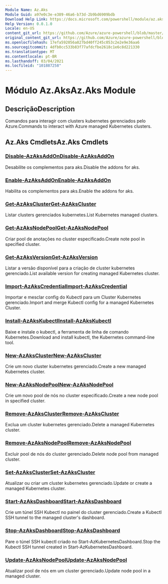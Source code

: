 ```yaml
---
Module Name: Az.Aks
Module Guid: a97e0c3e-e389-46a6-b73d-2b9bd6909bdb
Download Help Link: https://docs.microsoft.com/powershell/module/az.aks
Help Version: 0.0.1.0
Locale: en-US
content_git_url: https://github.com/Azure/azure-powershell/blob/master/src/Aks/Aks/help/Az.Aks.md
original_content_git_url: https://github.com/Azure/azure-powershell/blob/master/src/Aks/Aks/help/Az.Aks.md
ms.openlocfilehash: 17efa592056a827bd40ff245c053c2e2e9e36aa6
ms.sourcegitcommit: 4dfb0cc533b83f77afdcfbe2618c1e6c8d221330
ms.translationtype: MT
ms.contentlocale: pt-BR
ms.lasthandoff: 03/04/2021
ms.locfileid: "101887258"
---
```

# <span data-ttu-id="5fb62-101">Módulo Az.Aks</span><span class="sxs-lookup"><span data-stu-id="5fb62-101">Az.Aks Module</span></span>
## <span data-ttu-id="5fb62-102">Descrição</span><span class="sxs-lookup"><span data-stu-id="5fb62-102">Description</span></span>
<span data-ttu-id="5fb62-103">Comandos para interagir com clusters kubernetes gerenciados pelo Azure.</span><span class="sxs-lookup"><span data-stu-id="5fb62-103">Commands to interact with Azure managed Kubernetes clusters.</span></span>

## <span data-ttu-id="5fb62-104">Az.Aks Cmdlets</span><span class="sxs-lookup"><span data-stu-id="5fb62-104">Az.Aks Cmdlets</span></span>
### [<span data-ttu-id="5fb62-105">Disable-AzAksAddOn</span><span class="sxs-lookup"><span data-stu-id="5fb62-105">Disable-AzAksAddOn</span></span>](Disable-AzAksAddOn.md)
<span data-ttu-id="5fb62-106">Desabilite os complementos para aks.</span><span class="sxs-lookup"><span data-stu-id="5fb62-106">Disable the addons for aks.</span></span>

### [<span data-ttu-id="5fb62-107">Enable-AzAksAddOn</span><span class="sxs-lookup"><span data-stu-id="5fb62-107">Enable-AzAksAddOn</span></span>](Enable-AzAksAddOn.md)
<span data-ttu-id="5fb62-108">Habilita os complementos para aks.</span><span class="sxs-lookup"><span data-stu-id="5fb62-108">Enable the addons for aks.</span></span>

### [<span data-ttu-id="5fb62-109">Get-AzAksCluster</span><span class="sxs-lookup"><span data-stu-id="5fb62-109">Get-AzAksCluster</span></span>](Get-AzAksCluster.md)
<span data-ttu-id="5fb62-110">Listar clusters gerenciados kubernetes.</span><span class="sxs-lookup"><span data-stu-id="5fb62-110">List Kubernetes managed clusters.</span></span>

### [<span data-ttu-id="5fb62-111">Get-AzAksNodePool</span><span class="sxs-lookup"><span data-stu-id="5fb62-111">Get-AzAksNodePool</span></span>](Get-AzAksNodePool.md)
<span data-ttu-id="5fb62-112">Criar pool de anotações no cluster especificado.</span><span class="sxs-lookup"><span data-stu-id="5fb62-112">Create note pool in specified cluster.</span></span>

### [<span data-ttu-id="5fb62-113">Get-AzAksVersion</span><span class="sxs-lookup"><span data-stu-id="5fb62-113">Get-AzAksVersion</span></span>](Get-AzAksVersion.md)
<span data-ttu-id="5fb62-114">Listar a versão disponível para a criação de cluster kubernetes gerenciado.</span><span class="sxs-lookup"><span data-stu-id="5fb62-114">List available version for creating managed Kubernetes cluster.</span></span>

### [<span data-ttu-id="5fb62-115">Import-AzAksCredential</span><span class="sxs-lookup"><span data-stu-id="5fb62-115">Import-AzAksCredential</span></span>](Import-AzAksCredential.md)
<span data-ttu-id="5fb62-116">Importar e mesclar config do Kubectl para um Cluster Kubernetes gerenciado.</span><span class="sxs-lookup"><span data-stu-id="5fb62-116">Import and merge Kubectl config for a managed Kubernetes Cluster.</span></span>

### [<span data-ttu-id="5fb62-117">Install-AzAksKubectl</span><span class="sxs-lookup"><span data-stu-id="5fb62-117">Install-AzAksKubectl</span></span>](Install-AzAksKubectl.md)
<span data-ttu-id="5fb62-118">Baixe e instale o kubectl, a ferramenta de linha de comando Kubernetes.</span><span class="sxs-lookup"><span data-stu-id="5fb62-118">Download and install kubectl, the Kubernetes command-line tool.</span></span>

### [<span data-ttu-id="5fb62-119">New-AzAksCluster</span><span class="sxs-lookup"><span data-stu-id="5fb62-119">New-AzAksCluster</span></span>](New-AzAksCluster.md)
<span data-ttu-id="5fb62-120">Crie um novo cluster kubernetes gerenciado.</span><span class="sxs-lookup"><span data-stu-id="5fb62-120">Create a new managed Kubernetes cluster.</span></span>

### [<span data-ttu-id="5fb62-121">New-AzAksNodePool</span><span class="sxs-lookup"><span data-stu-id="5fb62-121">New-AzAksNodePool</span></span>](New-AzAksNodePool.md)
<span data-ttu-id="5fb62-122">Crie um novo pool de nós no cluster especificado.</span><span class="sxs-lookup"><span data-stu-id="5fb62-122">Create a new node pool in specified cluster.</span></span>

### [<span data-ttu-id="5fb62-123">Remove-AzAksCluster</span><span class="sxs-lookup"><span data-stu-id="5fb62-123">Remove-AzAksCluster</span></span>](Remove-AzAksCluster.md)
<span data-ttu-id="5fb62-124">Exclua um cluster kubernetes gerenciado.</span><span class="sxs-lookup"><span data-stu-id="5fb62-124">Delete a managed Kubernetes cluster.</span></span>

### [<span data-ttu-id="5fb62-125">Remove-AzAksNodePool</span><span class="sxs-lookup"><span data-stu-id="5fb62-125">Remove-AzAksNodePool</span></span>](Remove-AzAksNodePool.md)
<span data-ttu-id="5fb62-126">Excluir pool de nós do cluster gerenciado.</span><span class="sxs-lookup"><span data-stu-id="5fb62-126">Delete node pool from managed cluster.</span></span>

### [<span data-ttu-id="5fb62-127">Set-AzAksCluster</span><span class="sxs-lookup"><span data-stu-id="5fb62-127">Set-AzAksCluster</span></span>](Set-AzAksCluster.md)
<span data-ttu-id="5fb62-128">Atualizar ou criar um cluster kubernetes gerenciado.</span><span class="sxs-lookup"><span data-stu-id="5fb62-128">Update or create a managed Kubernetes cluster.</span></span>

### [<span data-ttu-id="5fb62-129">Start-AzAksDashboard</span><span class="sxs-lookup"><span data-stu-id="5fb62-129">Start-AzAksDashboard</span></span>](Start-AzAksDashboard.md)
<span data-ttu-id="5fb62-130">Crie um túnel SSH Kubectl no painel do cluster gerenciado.</span><span class="sxs-lookup"><span data-stu-id="5fb62-130">Create a Kubectl SSH tunnel to the managed cluster's dashboard.</span></span>

### [<span data-ttu-id="5fb62-131">Stop-AzAksDashboard</span><span class="sxs-lookup"><span data-stu-id="5fb62-131">Stop-AzAksDashboard</span></span>](Stop-AzAksDashboard.md)
<span data-ttu-id="5fb62-132">Pare o túnel SSH kubectl criado no Start-AzKubernetesDashboard.</span><span class="sxs-lookup"><span data-stu-id="5fb62-132">Stop the Kubectl SSH tunnel created in Start-AzKubernetesDashboard.</span></span>

### [<span data-ttu-id="5fb62-133">Update-AzAksNodePool</span><span class="sxs-lookup"><span data-stu-id="5fb62-133">Update-AzAksNodePool</span></span>](Update-AzAksNodePool.md)
<span data-ttu-id="5fb62-134">Atualizar pool de nós em um cluster gerenciado.</span><span class="sxs-lookup"><span data-stu-id="5fb62-134">Update node pool in a managed cluster.</span></span>

